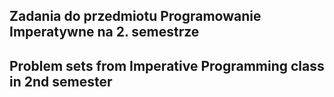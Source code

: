 ## Zadania do przedmiotu Programowanie Imperatywne na 2. semestrze
## Problem sets from Imperative Programming class in 2nd semester
